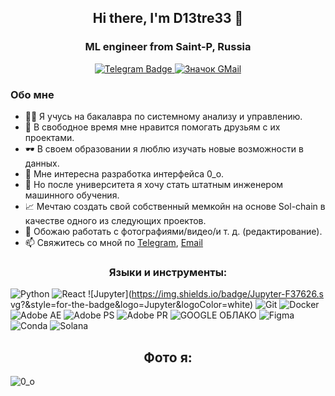 <h2 align="center">Hi there,  I'm D13tre33 👋</h2>
<h3 align="center">ML engineer from Saint-P, Russia</h3>
<div id="socials" align="center">
    <a href="https://t.me/starvation_awaits_me">
    <img src="https://img.shields.io/badge/Telegram-2CA5E0?style=for-the-badge&logo=telegram&logoColor=white" alt="Telegram Badge"/>
  </a>
  <a href="mailto:bebrochk4@gmail.com">
<img src="https://img.shields.io/badge/Gmail-D14836?style=for-the-badge&logo=gmail&logoColor=white" alt="Значок GMail"/>
</a>
</div>

### Обо мне

- 👨‍🎓 Я учусь на бакалавра по системному анализу и управлению.
- 🤫 В свободное время мне нравится помогать друзьям с их проектами.
- 🕶 В своем образовании я люблю изучать новые возможности в данных.
- 🤝 Мне интересна разработка интерфейса 0_o.
- 🐒 Но после университета я хочу стать штатным инженером машинного обучения.
- 📈 Мечтаю создать свой собственный мемкойн на основе Sol-chain в качестве одного из следующих проектов.
- 🖤 Обожаю работать с фотографиями/видео/и т. д. (редактирование).
- 📫 Свяжитесь со мной по [Telegram](https://t.me/starvation_awaits_me), [Email](mailto:bebrochk4@gmail.com)

<h3 align="center">Языки и инструменты:</h3>

![Python](https://img.shields.io/badge/Python-FFD43B?style=for-the-badge&logo=python&logoColor=blue)
![React](https://img.shields.io/badge/React-20232A?style=for-the-badge&logo=react&logoColor=61DAFB)
![Jupyter](https://img.shields.io/badge/Jupyter-F37626.s vg?&style=for-the-badge&logo=Jupyter&logoColor=white)
![Git](https://img.shields.io/badge/git-%23F05033.svg?style=for-the-badge&logo=git&logoColor=white)
![Docker](https://img.shields.io/badge/docker-%230db7ed.svg?style=for-the-badge&logo=docker&logoColor=white)
![Adobe AE](https://img.shields.io/badge/Adobe%20after%20affects-CF96FD?style=for-the-badge&logo=Adobe%20after%20effects&logoColor=393665)
![Adobe PS](https://img.shields.io/badge/Adobe%20Photoshop-31A8FF?style=for-the-badge&logo=Adobe%20Photoshop&logoColor=black)
![Adobe PR](https://img.shields.io/badge/Adobe%20Premiere%20Pro-9999FF?style=for-the-badge&logo=Adobe%20Premiere%20Pro&logoColor=white)
![GOOGLE ОБЛАКО](https://img.shields.io/badge/Google_Cloud-4285F4?style=for-the-badge&logo=google-cloud&logoColor=white)
![Figma](https://img.shields.io/badge/Figma-F24E1E?style=for-the-badge&logo=figma&logoColor=white)
![Conda](https://img.shields.io/badge/conda-342B029.svg?&style=for-the-badge&logo=anaconda&logoColor=white)
![Solana](https://img.shields.io/badge/Solana-000?style=for-the-badge&logo=Solana&logoColor=9945FF)

<h2 align="center">Фото я:</h2>

![0_o](https://ltdfoto.ru/image/huiEbJ)

 
